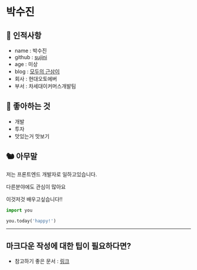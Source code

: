 # 박수진

## 🥸 인적사항

- name : 박수진
- github : [sujini](https://github.com/sujini)
- age : 미상
- blog : [모두의 근삼이](https://sujini0102.tistory.com/)
- 회사 : 현대오토에버
- 부서 : 차세대이커머스개발팀

## 🥕 좋아하는 것

- 개발
- 투자
- 맛있는거 맛보기

## 🐿 아무말

저는 프론트엔드 개발자로 일하고있습니다.

다른분야에도 관심이 많아요

이것저것 배우고싶습니다!!

```python
import you

you.today('happy!')
```

---

## 마크다운 작성에 대한 팁이 필요하다면?

- 참고하기 좋은 문서 : [링크](https://gist.github.com/ihoneymon/652be052a0727ad59601)
